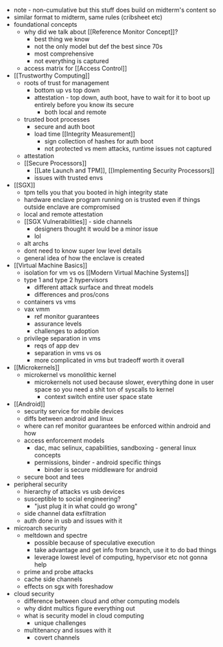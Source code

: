 - note - non-cumulative but this stuff does build on midterm's content so
- similar format to midterm, same rules (cribsheet etc)
- foundational concepts
	- why did we talk about [[Reference Monitor Concept]]?
		- best thing we know
		- not the only model but def the best since 70s
		- most comprehensive
		- not everything is captured
	- access matrix for [[Access Control]]
- [[Trustworthy Computing]]
	- roots of trust for management
		- bottom up vs top down
		- attestation - top down, auth boot, have to wait for it to boot up entirely before you know its secure
			- both local and remote
	- trusted boot processes
		- secure and auth boot
		- load time [[Integrity Measurement]]
			- sign collection of hashes for auth boot
			- not protected vs mem attacks, runtime issues not captured
	- attestation
	- [[Secure Processors]]
		- [[Late Launch and TPM]], [[Implementing Security Processors]]
		- issues with trusted envs
- [[SGX]]
	- tpm tells you that you booted in high integrity state
	- hardware enclave program running on is trusted even if things outside enclave are compromised
	- local and remote attestation
	- [[SGX Vulnerabilities]] - side channels
		- designers thought it would be a minor issue
		- lol
	- alt archs
	- dont need to know super low level details
	- general idea of how the enclave is created
- [[Virtual Machine Basics]]
	- isolation for vm vs os [[Modern Virtual Machine Systems]]
	- type 1 and type 2 hypervisors
		- different attack surface and threat models
		- differences and pros/cons
	- containers vs vms
	- vax vmm
		- ref monitor guarantees
		- assurance levels
		- challenges to adoption
	- privilege separation in vms
		- reqs of app dev
		- separation in vms vs os
		- more complicated in vms but tradeoff worth it overall
- [[Microkernels]]
	- microkernel vs monolithic kernel
		- microkernels not used because slower, everything done in user space so you need a shit ton of syscalls to kernel
			- context switch entire user space state
- [[Android]]
	- security service for mobile devices
	- diffs between android and linux
	- where can ref monitor guarantees be enforced within android and how
	- access enforcement models
		- dac, mac selinux, capabilities, sandboxing - general linux concepts
		- permissions, binder - android specific things
			- binder is secure middleware for android
	- secure boot and tees
- peripheral security
	- hierarchy of attacks vs usb devices
	- susceptible to social engineering?
		- "just plug it in what could go wrong"
	- side channel data exfiltration
	- auth done in usb and issues with it
- microarch security
	- meltdown and spectre
		- possible because of speculative execution
		- take advantage and get info from branch, use it to do bad things
		- leverage lowest level of computing, hypervisor etc not gonna help
	- prime and probe attacks
	- cache side channels
	- effects on sgx with foreshadow
- cloud security
	- difference between cloud and other computing models
	- why didnt multics figure everything out 
	- what is security model in cloud computing
		- unique challenges
	- multitenancy and issues with it
		- covert channels